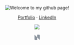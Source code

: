 <p align="center">
  <picture>
    <img src="https://github.com/user-attachments/assets/70dc0197-3811-428f-a19e-357d502f67b3" draggable="false" ondragstart="return false;" alt="Welcome to my github page!" title="Welcome to my github page!" />
  </picture>
</p>

<p align="center">
  <a href="https://www.nicolodiamante.com" alt="Nicol&#242; Diamante Portfolio" title="Nicol&#242; Diamante Portfolio">Portfolio</a> ·
  <a href="https://www.linkedin.com/in/nicolodiamante/" alt="Nicol&#242; Diamante LinkedIn" title="Nicol&#242; Diamante LinkedIn">LinkedIn</a>
</p>

<p align="center">
  <img src="https://github.com/user-attachments/assets/6c68e438-a883-4eae-b7cf-5e56ab9c563b" draggable="false" ondragstart="return false;" />
</p>

<p align="center">
  <a href="https://nicolodiamante.com" target="_blank"><img src="https://raw.githubusercontent.com/nicolodiamante/nicolodiamante/main/assets/ND_logomark.png" draggable="false" ondragstart="return false;" alt="Nicolò Diamante Portfolio" title="Nicolò Diamante" width="17px" /></a>
  </p>

